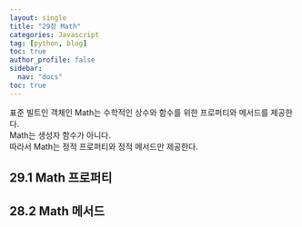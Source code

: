 ```yaml
---
layout: single
title: "29장 Math"
categories: Javascript
tag: [python, blog]
toc: true
author_profile: false
sidebar:
  nav: "docs"
toc: true
---
```


표준 빌트인 객체인 Math는 수학적인 상수와 함수를 위한 프로퍼티와 메서드를 제공한다.<br>
Math는 생성자 함수가 아니다.<br>
따라서 Math는 정적 프로퍼티와 정적 메서드만 제공한다.
## 29.1 Math 프로퍼티


## 28.2 Math 메서드